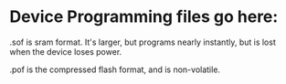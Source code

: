 # Device Programming files go here:

.sof is sram format.  It's larger, but programs nearly instantly, but is lost when the device loses power.

.pof is the compressed flash format, and is non-volatile.
